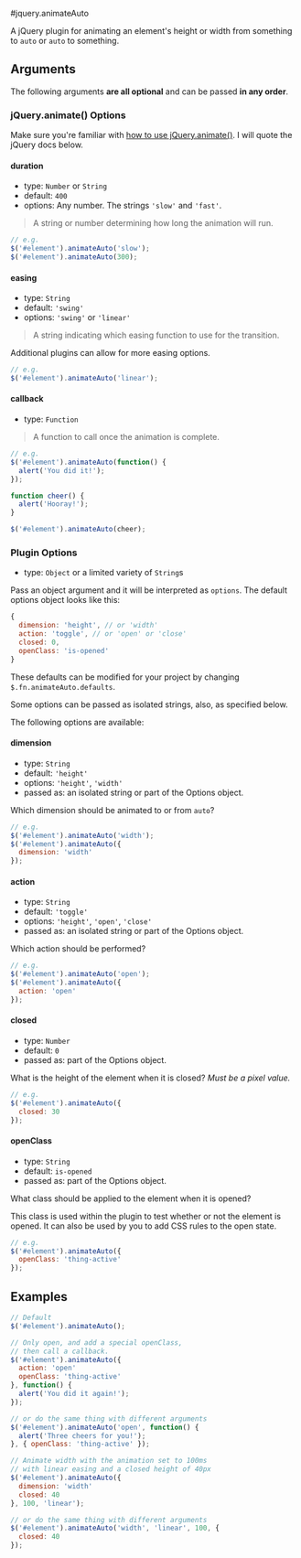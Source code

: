 #jquery.animateAuto

A jQuery plugin for animating an element's height or width from something to `auto` or `auto` to something.

## Arguments

The following arguments **are all optional** and can be passed **in any order**.


### jQuery.animate() Options

Make sure you're familiar with [how to use jQuery.animate()](http://api.jquery.com/animate/). I will quote the jQuery docs below.

#### duration

- type: `Number` or `String`
- default: `400`
- options: Any number. The strings `'slow'` and `'fast'`.

> A string or number determining how long the animation will run.

```javascript
// e.g.
$('#element').animateAuto('slow');
$('#element').animateAuto(300);
```

#### easing

- type: `String`
- default: `'swing'`
- options: `'swing'` or `'linear'`

> A string indicating which easing function to use for the transition.

Additional plugins can allow for more easing options.

```javascript
// e.g.
$('#element').animateAuto('linear');
```

#### callback

- type: `Function`

> A function to call once the animation is complete.

```javascript
// e.g.
$('#element').animateAuto(function() {
  alert('You did it!');
});

function cheer() {
  alert('Hooray!');
}

$('#element').animateAuto(cheer);
```

### Plugin Options

- type: `Object` or a limited variety of `String`s

Pass an object argument and it will be interpreted as `options`. The default options object looks like this:

```javascript
{
  dimension: 'height', // or 'width'
  action: 'toggle', // or 'open' or 'close'
  closed: 0,
  openClass: 'is-opened'
}
```

These defaults can be modified for your project by changing `$.fn.animateAuto.defaults`.

Some options can be passed as isolated strings, also, as specified below.

The following options are available:

#### dimension

- type: `String`
- default: `'height'`
- options: `'height'`, `'width'`
- passed as: an isolated string or part of the Options object.
 
Which dimension should be animated to or from `auto`?

```javascript
// e.g.
$('#element').animateAuto('width');
$('#element').animateAuto({
  dimension: 'width'
});
```

#### action

- type: `String`
- default: `'toggle'`
- options: `'height'`, `'open'`, `'close'`
- passed as: an isolated string or part of the Options object.


Which action should be performed?

```javascript
// e.g.
$('#element').animateAuto('open');
$('#element').animateAuto({
  action: 'open'
});
```

#### closed

- type: `Number`
- default: `0`
- passed as: part of the Options object.

What is the height of the element when it is closed? *Must be a pixel value.*

```javascript
// e.g.
$('#element').animateAuto({
  closed: 30
});
```

#### openClass

- type: `String`
- default: `is-opened`
- passed as: part of the Options object.

What class should be applied to the element when it is opened?

This class is used within the plugin to test whether or not the element is opened. It can also be used by you to add CSS rules to the open state.

```javascript
// e.g.
$('#element').animateAuto({
  openClass: 'thing-active'
});
```

## Examples

```javascript
// Default
$('#element').animateAuto();

// Only open, and add a special openClass,
// then call a callback.
$('#element').animateAuto({
  action: 'open'
  openClass: 'thing-active'
}, function() {
  alert('You did it again!');
});

// or do the same thing with different arguments
$('#element').animateAuto('open', function() {
  alert('Three cheers for you!');
}, { openClass: 'thing-active' });

// Animate width with the animation set to 100ms
// with linear easing and a closed height of 40px
$('#element').animateAuto({
  dimension: 'width'
  closed: 40
}, 100, 'linear');

// or do the same thing with different arguments
$('#element').animateAuto('width', 'linear', 100, {
  closed: 40
});
```
